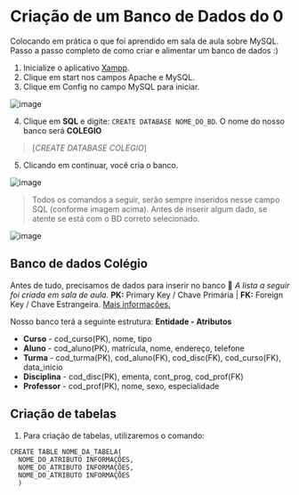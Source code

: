 # Criação de um Banco de Dados do 0
Colocando em prática o que foi aprendido em sala de aula sobre MySQL. Passo a passo completo de como criar e alimentar um banco de dados :)

1. Inicialize o aplicativo [Xampp](https://www.apachefriends.org/pt_br/index.html).
2. Clique em start nos campos Apache e MySQL.
3. Clique em Config no campo MySQL para iniciar.

![image](https://user-images.githubusercontent.com/112867913/215505035-c91b6d95-bf5e-47b6-b381-ecbd490910d8.png)

4. Clique em **SQL** e digite: ```CREATE DATABASE NOME_DO_BD```. O nome do nosso banco será **COLEGIO** 

>[*CREATE DATABASE COLEGIO*]

5. Clicando em continuar, você cria o banco.

![image](https://user-images.githubusercontent.com/112867913/215507299-397c38f5-6113-425c-ae0e-dc12a8c13b52.png)

> Todos os comandos a seguir, serão sempre inseridos nesse campo SQL (conforme imagem acima). Antes de inserir algum dado, se atente se está com o BD correto selecionado.

![image](https://user-images.githubusercontent.com/112867913/215508240-e4e7b167-92f0-46c8-afa8-3f42b4ac3e4d.png)

## Banco de dados Colégio

Antes de tudo, precisamos de dados para inserir no banco 🌛 *A lista a seguir foi criada em sala de aula.* **PK:** Primary Key / Chave Primária | **FK:** Foreign Key / Chave Estrangeira. [Mais informações.](https://www.diegomacedo.com.br/entendendo-as-chaves-dos-bancos-de-dados/)

Nosso banco terá a seguinte estrutura: **Entidade - Atributos**

- **Curso** - cod_curso(PK), nome, tipo
- **Aluno** - cod_aluno(PK), matrícula, nome, endereço, telefone
- **Turma** - cod_turma(PK), cod_aluno(FK), cod_disc(FK), cod_curso(FK), data_inicio
- **Disciplina** - cod_disc(PK), ementa, cont_prog, cod_prof(FK)
- **Professor** - cod_prof(PK), nome, sexo, especialidade


## Criação de tabelas

1. Para criação de tabelas, utilizaremos o comando: 

```
CREATE TABLE NOME_DA_TABELA(
  NOME_DO_ATRIBUTO INFORMAÇÕES,
  NOME_DO_ATRIBUTO INFORMAÇÕES,
  NOME_DO_ATRIBUTO INFORMAÇÕES
  )
```
